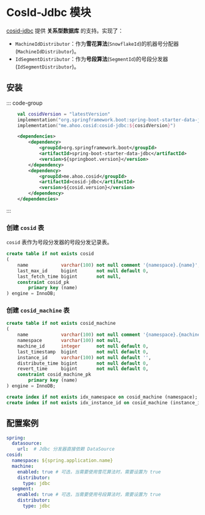 # CosId-Jdbc 模块

[cosid-jdbc](https://github.com/Ahoo-Wang/CosId/tree/main/cosid-jdbc) 提供 **关系型数据库** 的支持。实现了：

- `MachineIdDistributor`：作为**雪花算法**(`SnowflakeId`)的机器号分配器 (`MachineIdDistributor`)。
- `IdSegmentDistributor`：作为**号段算法**(`SegmentId`)的号段分发器 (`IdSegmentDistributor`)。

## 安装

::: code-group
```kotlin [Gradle(Kotlin)]
    val cosidVersion = "latestVersion"
    implementation("org.springframework.boot:spring-boot-starter-data-jdbc")
    implementation("me.ahoo.cosid:cosid-jdbc:${cosidVersion}")
```
```xml [Maven]
    <dependencies>
        <dependency>
            <groupId>org.springframework.boot</groupId>
            <artifactId>spring-boot-starter-data-jdbc</artifactId>
            <version>${springboot.version}</version>
        </dependency>
        <dependency>
            <groupId>me.ahoo.cosid</groupId>
            <artifactId>cosid-jdbc</artifactId>
            <version>${cosid.version}</version>
        </dependency>
    </dependencies>
```
:::

### 创建 `cosid` 表

`cosid` 表作为号段分发器的号段分发记录表。

```sql
create table if not exists cosid
(
    name            varchar(100) not null comment '{namespace}.{name}',
    last_max_id     bigint       not null default 0,
    last_fetch_time bigint       not null,
    constraint cosid_pk
        primary key (name)
) engine = InnoDB;
```

### 创建 `cosid_machine` 表

```sql
create table if not exists cosid_machine
(
    name            varchar(100) not null comment '{namespace}.{machine_id}',
    namespace       varchar(100) not null,
    machine_id      integer      not null default 0,
    last_timestamp  bigint       not null default 0,
    instance_id     varchar(100) not null default '',
    distribute_time bigint       not null default 0,
    revert_time     bigint       not null default 0,
    constraint cosid_machine_pk
        primary key (name)
) engine = InnoDB;

create index if not exists idx_namespace on cosid_machine (namespace);
create index if not exists idx_instance_id on cosid_machine (instance_id);
```

## 配置案例

```yaml {4,10,14}
spring:
  datasource:
    url:  # Jdbc 分发器直接依赖 DataSource
cosid:
  namespace: ${spring.application.name}
  machine:
    enabled: true # 可选，当需要使用雪花算法时，需要设置为 true
    distributor:
      type: jdbc
  segment:
    enabled: true # 可选，当需要使用号段算法时，需要设置为 true
    distributor:
      type: jdbc
```